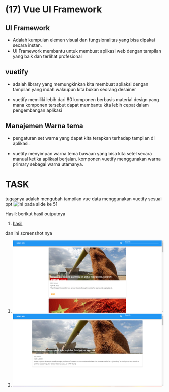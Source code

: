 # (17) Vue UI Framework

## UI Framework

- Adalah kumpulan elemen visual dan fungsionalitas yang bisa dipakai secara instan.
- UI Framework membantu untuk membuat aplikasi web dengan tampilan yang baik dan terlihat profesional

## vuetify

- adalah library yang memungkinkan kita membuat apliaksi dengan tampilan yang indah walaupun kita bukan seorang desainer

- vuetify memiliki lebih dari 80 komponen berbasis material design yang mana komponen tersebut dapat membantu kita lebih cepat dalam pengembangan aplikasi

## Manajemen Warna tema

- pengaturan set warna yang dapat kita terapkan terhadap tampilan di aplikasi.

- vuetify menyimpan warna tema bawaan yang bisa kita setel secara manual ketika aplikasi berjalan. komponen vuetify menggunakan warna primary sebagai warna utamanya.

# TASK

tugasnya adalah mengubah tampilan vue data menggunakan vuetify sesuai ppt ![ini](https://docs.google.com/presentation/d/1Nam6PscwR5EwW4vs9LkBiKQU-1mqr_68xxHyQ_14LIM/edit) pada slide ke 51

Hasil:
berikut hasil outputnya

1. [hasil](praktikum/src/)

dan ini screenshot nya

1. ![ini](screenshots/1.png)
2. ![ini](screenshots/2.png)
